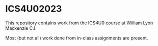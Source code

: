 # ICS4U02023

This repository contains work from the ICS4U0 course at William Lyon Mackenzie C.I. 

Most (but not all) work done from in-class assignments are present. 
